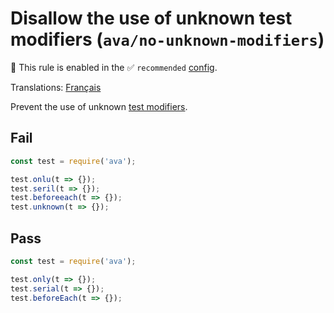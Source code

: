# Disallow the use of unknown test modifiers (`ava/no-unknown-modifiers`)

💼 This rule is enabled in the ✅ `recommended` [config](https://github.com/avajs/eslint-plugin-ava#recommended-config).

<!-- end auto-generated rule header -->

Translations: [Français](https://github.com/avajs/ava-docs/blob/main/fr_FR/related/eslint-plugin-ava/docs/rules/no-unknown-modifiers.md)

Prevent the use of unknown [test modifiers](https://github.com/avajs/ava/blob/main/docs/01-writing-tests.md).

## Fail

```js
const test = require('ava');

test.onlu(t => {});
test.seril(t => {});
test.beforeeach(t => {});
test.unknown(t => {});
```

## Pass

```js
const test = require('ava');

test.only(t => {});
test.serial(t => {});
test.beforeEach(t => {});
```
